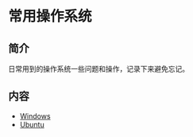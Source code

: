 # 常用操作系统

## 简介
日常用到的操作系统一些问题和操作，记录下来避免忘记。
## 内容
- [Windows](https://bond-huang.github.io/huang/11-%E5%B8%B8%E7%94%A8%E6%93%8D%E4%BD%9C%E7%B3%BB%E7%BB%9F/01-Windows/)
- [Ubuntu](https://bond-huang.github.io/huang/11-%E5%B8%B8%E7%94%A8%E6%93%8D%E4%BD%9C%E7%B3%BB%E7%BB%9F/02-Ubuntu/)
